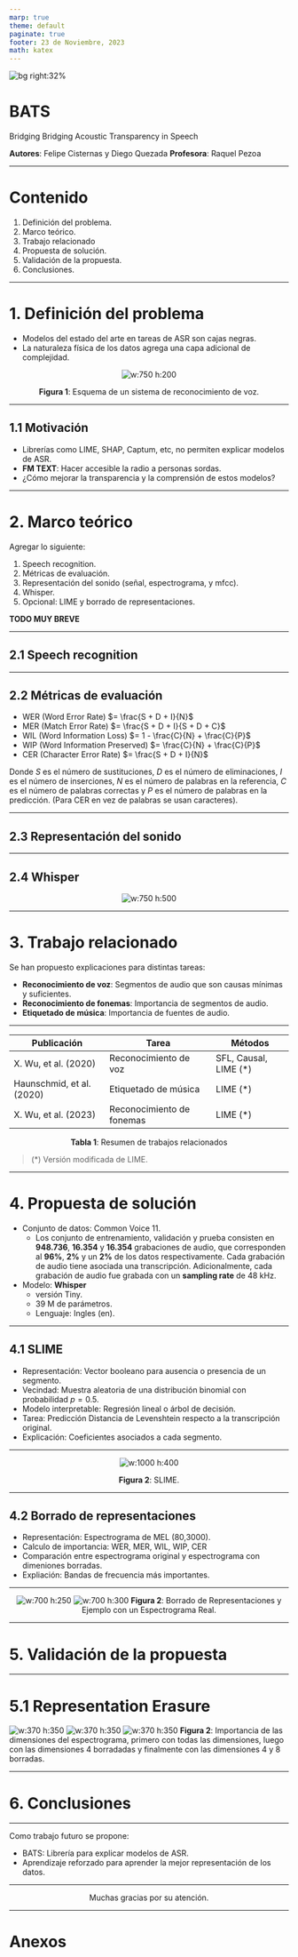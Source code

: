 ```yaml
---
marp: true
theme: default
paginate: true
footer: 23 de Noviembre, 2023
math: katex
---
```


<style>
    
img[alt~="center"] {
  display: block;
  margin: 0 auto;
}

.center-align {
    margin-right: auto !important;
    margin-left: auto !important;
    text-align: center;
}

.right-align {
    text-align: right;
}

.figure-container {
  display: flex;
  justify-content: space-evenly;
  margin: 0 0 0 0;
  padding: 0 0 0 0;
}
</style>

<!-- _paginate: skip -->

![bg right:32% ](images/DALL-E_bats_1.png)

# BATS

Bridging Bridging Acoustic Transparency in Speech


**Autores**: Felipe Cisternas y Diego Quezada
**Profesora**: Raquel Pezoa


---
<!-- _paginate: skip -->
# Contenido

1. Definición del problema.
2. Marco teórico.
3. Trabajo relacionado
4. Propuesta de solución.
5. Validación de la propuesta.
6. Conclusiones.

---
<!--_header: Definición del problema-->
# 1. Definición del problema

* Modelos del estado del arte en tareas de ASR son cajas negras.
* La naturaleza física de los datos agrega una capa adicional de complejidad.

<div class="center-align">

![w:750 h:200](images/asr.png)

**Figura 1**: Esquema de un sistema de reconocimiento de voz.
</div>

---
<!--_header: Definición del problema-->
## 1.1 Motivación

* Librerías como LIME, SHAP, Captum, etc, no permiten explicar modelos de ASR.
* **FM TEXT**: Hacer accesible la radio a personas sordas.
* ¿Cómo mejorar la transparencia y la comprensión de estos modelos?

---
<!--_header: Marco teórico-->

# 2. Marco teórico

Agregar lo siguiente:


1. Speech recognition.
2. Métricas de evaluación.
3. Representación del sonido (señal, espectrograma, y mfcc).
4. Whisper.
5. Opcional: LIME y borrado de representaciones.

**TODO MUY BREVE**

---
## 2.1 Speech recognition

---

## 2.2 Métricas de evaluación

- WER (Word Error Rate) $= \frac{S + D + I}{N}$
- MER (Match Error Rate) $= \frac{S + D + I}{S + D + C}$
- WIL (Word Information Loss) $= 1 - \frac{C}{N} + \frac{C}{P}$
- WIP (Word Information Preserved) $= \frac{C}{N} + \frac{C}{P}$
- CER (Character Error Rate) $= \frac{S + D + I}{N}$

Donde $S$ es el número de sustituciones, $D$ es el número de eliminaciones, $I$ es el número de inserciones, $N$ es el número de palabras en la referencia, $C$ es el número de palabras correctas y $P$ es el número de palabras en la predicción. (Para CER en vez de palabras se usan caracteres). 

---

## 2.3 Representación del sonido

---

## 2.4 Whisper

<div class="center-align">

![w:750 h:500](images/whisper_1.png)

</div>

---
<!--_header: Trabajo relacionado -->

# 3. Trabajo relacionado

Se han propuesto explicaciones para distintas tareas:

* **Reconocimiento de voz**: Segmentos de audio que son causas mínimas y suficientes.
* **Reconocimiento de fonemas**: Importancia de segmentos de audio.
* **Etiquetado de música**: Importancia de fuentes de audio.

---

<div class="center-align">

| Publicación        | Tarea         | Métodos       |
|----------------|---------------|---------------|
| X. Wu, et al. (2020) | Reconocimiento de voz | SFL, Causal, LIME (*) |
| Haunschmid, et al. (2020) | Etiquetado de música | LIME (*) |
| X. Wu, et al. (2023) | Reconocimiento de fonemas | LIME (*) |


**Tabla 1**: Resumen de trabajos relacionados
</div>

> (*) Versión modificada de LIME.

---
# 4. Propuesta de solución

* Conjunto de datos: Common Voice 11.
  * Los conjunto de entrenamiento, validación y prueba consisten en **948.736**, **16.354** y **16.354** grabaciones de audio, que corresponden al **96\%**, **2\%** y un **2\%** de los datos respectivamente. Cada grabación de audio tiene asociada una transcripción. Adicionalmente, cada grabación de audio fue grabada con un **sampling rate** de 48 kHz.
* Modelo: **Whisper**
  * versión Tiny.
  * 39 M de parámetros.
  * Lenguaje: Ingles (en).

---
<!--_header: Propuesta de solución-->
## 4.1 SLIME

* Representación: Vector booleano para ausencia o presencia de un segmento.
* Vecindad: Muestra aleatoria de una distribución binomial con probabilidad $p = 0.5$.
* Modelo interpretable: Regresión lineal o árbol de decisión.
* Tarea: Predicción Distancia de Levenshtein respecto a la transcripción original.
* Explicación: Coeficientes asociados a cada segmento.

---

<div class="center-align">

![w:1000 h:400](images/diagram.png)

**Figura 2**: SLIME.
</div>

---
<!--_header: Propuesta de solución-->
## 4.2 Borrado de representaciones

* Representación: Espectrograma de MEL (80,3000).
* Calculo de importancia: WER, MER, WIL, WIP, CER
* Comparación entre espectrograma original y espectrograma con dimeniones borradas.
* Expliación: Bandas de frecuencia más importantes.

---
<div class="center-align">

![w:700 h:250](images/RE-Diagram.png) ![w:700 h:300](images/mel_erasure.png)
**Figura 2**: Borrado de Representaciones y Ejemplo con un Espectrograma Real.
</div>

---
# 5. Validación de la propuesta

---
# 5.1 Representation Erasure

![w:370 h:350](images/importance_plot_all_dims.png) ![w:370 h:350](images/importance_plot_no_dims_4.png) ![w:370 h:350](images/importance_plot_no_dims_4-8.png)
**Figura 2**: Importancia de las dimensiones del espectrograma, primero con todas las dimensiones, luego con las dimensiones 4 borradadas y finalmente con las dimensiones 4 y 8 borradas.

---
# 6. Conclusiones

----

Como trabajo futuro se propone:

* BATS: Librería para explicar modelos de ASR.
* Aprendizaje reforzado para aprender la mejor representación de los datos.

---
<!-- _paginate: skip -->

<div class="center-align">

Muchas gracias por su atención.


</div>


---
# Anexos

